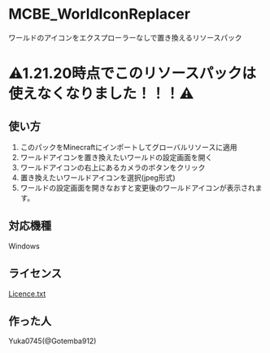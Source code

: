 # MCBE_WorldIconReplacer
ワールドのアイコンをエクスプローラーなしで置き換えるリソースパック

# ⚠1.21.20時点でこのリソースパックは使えなくなりました！！！⚠

## 使い方
1. このパックをMinecraftにインポートしてグローバルリソースに適用
2. ワールドアイコンを置き換えたいワールドの設定画面を開く
3. ワールドアイコンの右上にあるカメラのボタンをクリック
4. 置き換えたいワールドアイコンを選択(jpeg形式)
5. ワールドの設定画面を開きなおすと変更後のワールドアイコンが表示されます。

## 対応機種
Windows

## ライセンス
[Licence.txt](https://github.com/Gotemba912/MCBE_WorldIconReplacer/blob/main/Licence.txt)

## 作った人
Yuka0745(@Gotemba912)
